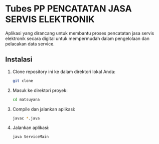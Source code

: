 # Tubes PP PENCATATAN JASA SERVIS ELEKTRONIK


Aplikasi yang dirancang untuk  membantu proses pencatatan jasa servis elektronik secara digital untuk  mempermudah dalam pengelolaan dan pelacakan data service.


## Instalasi
1. Clone repository ini ke dalam direktori lokal Anda:
   ```bash
   git clone
   ```

2. Masuk ke direktori proyek:
   ```bash
   cd matsuyana
   ```

3. Compile dan jalankan aplikasi:
   ```bash
   javac *.java
   ```

4. Jalankan aplikasi:
   ```bash
   java ServiceMain
```